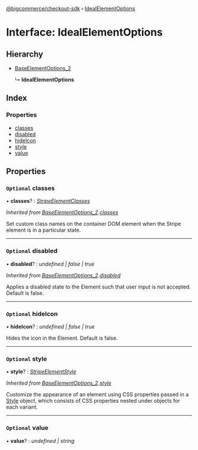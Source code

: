[@bigcommerce/checkout-sdk](../README.md) › [IdealElementOptions](idealelementoptions.md)

# Interface: IdealElementOptions

## Hierarchy

* [BaseElementOptions_2](baseelementoptions_2.md)

  ↳ **IdealElementOptions**

## Index

### Properties

* [classes](idealelementoptions.md#optional-classes)
* [disabled](idealelementoptions.md#optional-disabled)
* [hideIcon](idealelementoptions.md#optional-hideicon)
* [style](idealelementoptions.md#optional-style)
* [value](idealelementoptions.md#optional-value)

## Properties

### `Optional` classes

• **classes**? : *[StripeElementClasses](stripeelementclasses.md)*

*Inherited from [BaseElementOptions_2](baseelementoptions_2.md).[classes](baseelementoptions_2.md#optional-classes)*

Set custom class names on the container DOM element when the Stripe element is in a particular state.

___

### `Optional` disabled

• **disabled**? : *undefined | false | true*

*Inherited from [BaseElementOptions_2](baseelementoptions_2.md).[disabled](baseelementoptions_2.md#optional-disabled)*

Applies a disabled state to the Element such that user input is not accepted. Default is false.

___

### `Optional` hideIcon

• **hideIcon**? : *undefined | false | true*

Hides the icon in the Element. Default is false.

___

### `Optional` style

• **style**? : *[StripeElementStyle](stripeelementstyle.md)*

*Inherited from [BaseElementOptions_2](baseelementoptions_2.md).[style](baseelementoptions_2.md#optional-style)*

Customize the appearance of an element using CSS properties passed in a [Style](https://stripe.com/docs/js/appendix/style) object,
which consists of CSS properties nested under objects for each variant.

___

### `Optional` value

• **value**? : *undefined | string*
